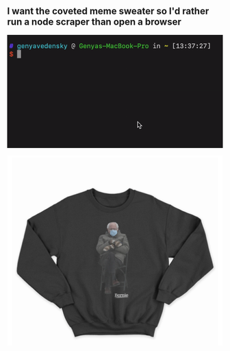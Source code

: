 ## I want the coveted meme sweater so I'd rather run a node scraper than open a browser

![Run program](./assets/example.gif)

![Bernie sweater](./assets/memesweater.png)
